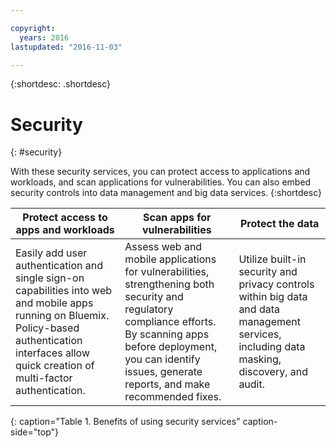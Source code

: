 ```yaml
---

copyright:
  years: 2016
lastupdated: "2016-11-03"

---
```



{:shortdesc: .shortdesc}


# Security
{: #security}

With these security services, you can protect access to applications and workloads, and scan applications for vulnerabilities. You can also embed security controls into data management and big data services.
{:shortdesc}


Protect access to apps and workloads | Scan apps for vulnerabilities | Protect the data
---- | ---- | ----
Easily add user authentication and single sign-on capabilities into web and mobile apps running on Bluemix. Policy-based authentication interfaces allow quick creation of multi-factor authentication. | Assess web and mobile applications for vulnerabilities, strengthening both security and regulatory compliance efforts. By scanning apps before deployment, you can identify issues, generate reports, and make recommended fixes. | Utilize built-in security and privacy controls within big data and data management services, including data masking, discovery, and audit.
{: caption="Table 1. Benefits of using security services" caption-side="top"}
